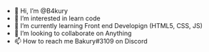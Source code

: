 - 👋 Hi, I’m @B4kury
- 👀 I’m interested in learn code 
- 🌱 I’m currently learning Front end Developign (HTML5, CSS, JS)
- 💞️ I’m looking to collaborate on Anything
- 📫 How to reach me Bakury#3109 on Discord

<!---
B4kury/B4kury is a ✨ special ✨ repository because its `README.md` (this file) appears on your GitHub profile.
You can click the Preview link to take a look at your changes.
--->
